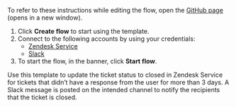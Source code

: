 To refer to these instructions while editing the flow, open the [GitHub page](https://github.com/ot4i/app-connect-templates/tree/main/resources/markdown/Update%20a%20ticket%20status%20in%20Zendesk%20Service%20for%20tickets%20that%20didn’t%20have%20a%20response%20from%20the%20user%20for%20more%20than%203%20days_instructions.md) (opens in a new window).

1. Click **Create flow** to start using the template.
2. Connect to the following accounts by using your credentials:
   - [Zendesk Service](https://www.ibm.com/docs/en/app-connect/containers_cd?topic=apps-zendesk-service)
   - [Slack](https://www.ibm.com/docs/en/app-connect/containers_cd?topic=apps-slack) 
3. To start the flow, in the banner, click **Start flow**.

Use this template to update the ticket status to closed in Zendesk Service for tickets that didn’t have a response from the user for more than 3 days. A Slack message is posted on the intended channel to notify the recipients that the ticket is closed.
